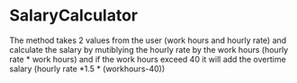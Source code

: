 # SalaryCalculator
The method takes 2  values from the user (work hours and  hourly rate) and calculate the salary by mutiblying the hourly rate by the work hours (hourly rate * work hours) and if the work hours exceed 40  it will add the overtime salary (hourly rate *1.5 * (workhours-40)) 
